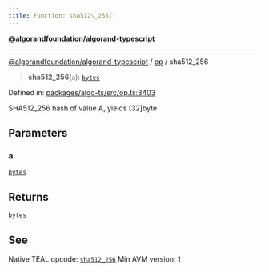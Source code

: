 ```yaml
---
title: Function: sha512\_256()
---
```


[**@algorandfoundation/algorand-typescript**](../../README)

***

[@algorandfoundation/algorand-typescript](../../README) / [op](../README) / sha512\_256



> **sha512\_256**(`a`): [`bytes`](../../index/type-aliases/bytes)

Defined in: [packages/algo-ts/src/op.ts:3403](https://github.com/algorandfoundation/puya-ts/blob/main/packages/algo-ts/src/op.ts#L3403)

SHA512_256 hash of value A, yields [32]byte

## Parameters

### a

[`bytes`](../../index/type-aliases/bytes)

## Returns

[`bytes`](../../index/type-aliases/bytes)

## See

Native TEAL opcode: [`sha512_256`](https://developer.algorand.org/docs/get-details/dapps/avm/teal/opcodes/v10/#sha512_256)
Min AVM version: 1